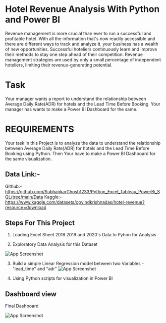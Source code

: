 
# Hotel Revenue Analysis With Python and Power BI
Revenue management is more crucial than ever to run a successful and profitable hotel. With all the information that's now readily accessible and there are different ways to track and analyze it, your business has a wealth of new opportunities. Successful hoteliers continuously learn and improve their methods to stay one step ahead of their competition. Revenue management strategies are used by only a small percentage of independent hoteliers, limiting their revenue-generating potential.


# Task
Your manager wants a report to understand the relationship between Average Daily Rate(ADR) for hotels and the Lead Time Before Booking. Your manager has wants to make a Power BI Dashboard for the same.
# REQUIREMENTS
Your task in this Project is to analyze the data to understand the relationship between Average Daily Rate(ADR) for hotels and the Lead Time Before Booking using Python. Then Your have to make a Power BI Dashboard for the same visualization. 
## Data Link:- 
Github:- 
https://github.com/SubhankarGhosh1233/Python_Excel_Tableau_PowerBi_SQL/tree/main/Data
Kaggle:- 
https://www.kaggle.com/datasets/govindkrishnadas/hotel-revenue?resource=download



## Steps For This Project
1. Loading Excel Sheet 2018 2019 and 2020's Data to Pyhon for Analysis

2. Exploratory Data Analysis for this Dataset

![App Screenshot](https://snipboard.io/c7CDAa.jpg)

3. Build a simple Linear Regression model between two Variables - "lead_time" and "adr"
![App Screenshot](https://snipboard.io/bZYd7U.jpg)

4. Using  Python scripts for visualization in Power BI
## Dashboard view
Final Dashboard

![App Screenshot](https://snipboard.io/PfCFMh.jpg)